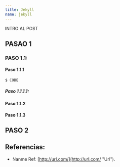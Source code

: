 ```yaml
---
title: Jekyll
name: jekyll
---
```

INTRO AL POST


## PASAO 1

### PASO 1.1:

#### **Paso 1.1.1**


```
$ CODE
```

##### Paso 1.1.1.1:



#### **Paso 1.1.2**

#### **Paso 1.1.3**


## PASO 2

## Referencias:

* Nanme Ref: [http://url.com/](http://url.com/ "Url").
